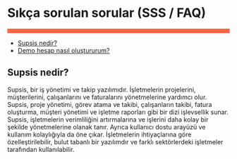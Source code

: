 # Sıkça sorulan sorular (SSS / FAQ)

<div style="border-bottom: 10px solid #fe6244; padding: 0px;">
</div>

- [Supsis nedir?](#supsis-nedir)
- [Demo hesap nasıl oluştururum?](http://www.example.com)

## Supsis nedir?

Supsis, bir iş yönetimi ve takip yazılımıdır. İşletmelerin projelerini, müşterilerini, çalışanlarını ve faturalarını
yönetmelerine yardımcı olur. Supsis, proje yönetimi, görev atama ve takibi, çalışanların takibi, fatura oluşturma,
müşteri yönetimi ve işletme raporları gibi bir dizi işlevsellik sunar. Supsis, işletmelerin verimliliğini artırmalarına
ve işlerini daha kolay bir şekilde yönetmelerine olanak tanır. Ayrıca kullanıcı dostu arayüzü ve kullanım kolaylığıyla
da öne çıkar. İşletmelerin ihtiyaçlarına göre özelleştirilebilir, bulut tabanlı bir yazılımdır ve farklı sektörlerdeki
işletmeler tarafından kullanılabilir.

